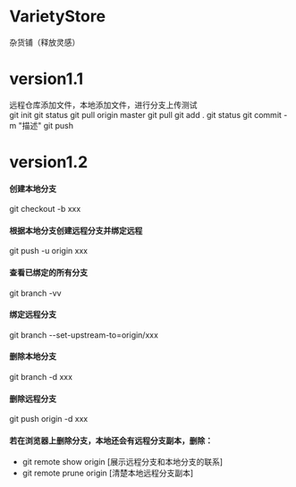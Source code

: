# VarietyStore
杂货铺（释放灵感）

# version1.1
远程仓库添加文件，本地添加文件，进行分支上传测试  
git init
git status
git pull origin master
git pull
git add .
git status
git commit -m "描述"
git push

# version1.2
#### 创建本地分支
git checkout -b xxx
#### 根据本地分支创建远程分支并绑定远程
git push -u origin xxx
#### 查看已绑定的所有分支
git branch -vv
#### 绑定远程分支
git branch --set-upstream-to=origin/xxx
#### 删除本地分支
git branch -d xxx
#### 删除远程分支
git push origin -d xxx
#### 若在浏览器上删除分支，本地还会有远程分支副本，删除：
 - git remote show origin [展示远程分支和本地分支的联系]
 - git remote prune origin [清楚本地远程分支副本]
